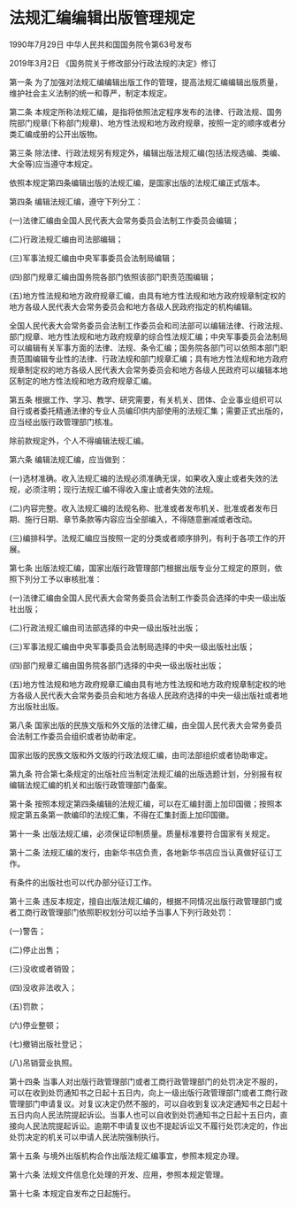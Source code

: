 # 法规汇编编辑出版管理规定

1990年7月29日 中华人民共和国国务院令第63号发布

2019年3月2日 《国务院关于修改部分行政法规的决定》修订

<!-- INFO END -->

第一条 为了加强对法规汇编编辑出版工作的管理，提高法规汇编编辑出版质量，维护社会主义法制的统一和尊严，制定本规定。

第二条 本规定所称法规汇编，是指将依照法定程序发布的法律、行政法规、国务院部门规章(下称部门规章)、地方性法规和地方政府规章，按照一定的顺序或者分类汇编成册的公开出版物。

第三条 除法律、行政法规另有规定外，编辑出版法规汇编(包括法规选编、类编、大全等)应当遵守本规定。

依照本规定第四条编辑出版的法规汇编，是国家出版的法规汇编正式版本。

第四条 编辑法规汇编，遵守下列分工：

(一)法律汇编由全国人民代表大会常务委员会法制工作委员会编辑；

(二)行政法规汇编由司法部编辑；

(三)军事法规汇编由中央军事委员会法制局编辑；

(四)部门规章汇编由国务院各部门依照该部门职责范围编辑；

(五)地方性法规和地方政府规章汇编，由具有地方性法规和地方政府规章制定权的地方各级人民代表大会常务委员会和地方各级人民政府指定的机构编辑。

全国人民代表大会常务委员会法制工作委员会和司法部可以编辑法律、行政法规、部门规章、地方性法规和地方政府规章的综合性法规汇编；中央军事委员会法制局可以编辑有关军事方面的法律、法规、条令汇编；国务院各部门可以依照本部门职责范围编辑专业性的法律、行政法规和部门规章汇编；具有地方性法规和地方政府规章制定权的地方各级人民代表大会常务委员会和地方各级人民政府可以编辑本地区制定的地方性法规和地方政府规章汇编。

第五条 根据工作、学习、教学、研究需要，有关机关、团体、企业事业组织可以自行或者委托精通法律的专业人员编印供内部使用的法规汇集；需要正式出版的，应当经出版行政管理部门核准。

除前款规定外，个人不得编辑法规汇编。

第六条 编辑法规汇编，应当做到：

(一)选材准确。收入法规汇编的法规必须准确无误，如果收入废止或者失效的法规，必须注明；现行法规汇编不得收入废止或者失效的法规。

(二)内容完整。收入法规汇编的法规名称、批准或者发布机关、批准或者发布日期、施行日期、章节条款等内容应当全部编入，不得随意删减或者改动。

(三)编排科学。法规汇编应当按照一定的分类或者顺序排列，有利于各项工作的开展。

第七条 出版法规汇编，国家出版行政管理部门根据出版专业分工规定的原则，依照下列分工予以审核批准：

(一)法律汇编由全国人民代表大会常务委员会法制工作委员会选择的中央一级出版社出版；

(二)行政法规汇编由司法部选择的中央一级出版社出版；

(三)军事法规汇编由中央军事委员会法制局选择的中央一级出版社出版；

(四)部门规章汇编由国务院各部门选择的中央一级出版社出版；

(五)地方性法规和地方政府规章汇编由具有地方性法规和地方政府规章制定权的地方各级人民代表大会常务委员会和地方各级人民政府选择的中央一级出版社或者地方出版社出版。

第八条 国家出版的民族文版和外文版的法律汇编，由全国人民代表大会常务委员会法制工作委员会组织或者协助审定。

国家出版的民族文版和外文版的行政法规汇编，由司法部组织或者协助审定。

第九条 符合第七条规定的出版社应当制定法规汇编的出版选题计划，分别报有权编辑法规汇编的机关和出版行政管理部门备案。

第十条 按照本规定第四条编辑的法规汇编，可以在汇编封面上加印国徽；按照本规定第五条第一款编印的法规汇集，不得在汇集封面上加印国徽。

第十一条 出版法规汇编，必须保证印制质量。质量标准要符合国家有关规定。

第十二条 法规汇编的发行，由新华书店负责，各地新华书店应当认真做好征订工作。

有条件的出版社也可以代办部分征订工作。

第十三条 违反本规定，擅自出版法规汇编的，根据不同情况出版行政管理部门或者工商行政管理部门依照职权划分可以给予当事人下列行政处罚：

(一)警告；

(二)停止出售；

(三)没收或者销毁；

(四)没收非法收入；

(五)罚款；

(六)停业整顿；

(七)撤销出版社登记；

(八)吊销营业执照。

第十四条 当事人对出版行政管理部门或者工商行政管理部门的处罚决定不服的，可以在收到处罚通知书之日起十五日内，向上一级出版行政管理部门或者工商行政管理部门申请复议。对复议决定仍然不服的，可以自收到复议决定通知书之日起十五日内向人民法院提起诉讼。当事人也可以自收到处罚通知书之日起十五日内，直接向人民法院提起诉讼。逾期不申请复议也不提起诉讼又不履行处罚决定的，作出处罚决定的机关可以申请人民法院强制执行。

第十五条 与境外出版机构合作出版法规汇编事宜，参照本规定办理。

第十六条 法规文件信息化处理的开发、应用，参照本规定管理。

第十七条 本规定自发布之日起施行。